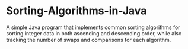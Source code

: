 # Sorting-Algorithms-in-Java
A simple Java program that implements common sorting algorithms for sorting integer data in both ascending and descending order, while also tracking the number of swaps and comparisons for each algorithm.
